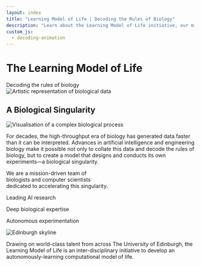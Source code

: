 ```yaml
---
layout: index
title: "Learning Model of Life | Decoding the Rules of Biology"
description: "Learn about the Learning Model of Life initiative, our mission to decode the rules of biology, and our interdisciplinary approach combining deep biological expertise with leading AI research."
custom_js:
  - decoding-animation
---
```


<div class="hero" id="home">
    <h1 class="hero-title">The Learning Model of Life</h1>
    <div id="decoding-animation" class="decoding-animation">Decoding the rules of biology</div>
    <div class="index-image-container">
        <img src="/img/index_one_small.webp"
             decoding="async"
             srcset="/img/index_one_small.webp 480w,
                     /img/index_one.webp 1200w"
             sizes="(max-width: 600px) 100vw,
                    (min-width: 601px) 60vw,
                    50vw"
             alt="Artistic representation of biological data"
             class="index-image"
             fetchpriority="high">
    </div>
    <section class="content-section" id="singularity">
        <div class="first-content-container">
            <h1 class="subhero-title">A Biological Singularity</h1>
            <img src="/img/index_two_small.webp"
                 decoding="async"
                 srcset="/img/index_two_small.webp 480w,
                         /img/index_two.webp 1200w"
                 sizes="(max-width: 600px) 100vw,
                        (min-width: 601px) 60vw,
                        50vw"
                 alt="Visualisation of a complex biological process"
                 class="right-image"
                 fetchpriority="low">
            <div class="singularity">
                <p>For decades, the high-throughput era of biology has generated data faster than it can be interpreted. Advances in artificial intelligence and engineering biology make it possible not only to collate this data and decode the rules of biology, but to create a model that designs and conducts its own experiments—a biological singularity.</p>
            </div>
            <div class="mission">
                <p>We are a mission-driven team of<br>biologists and computer scientists<br>dedicated to accelerating this singularity.</p>
            </div>
        </div>
        <div class="second-content-container">
            <div class="strength1">
                <p>Leading AI research</p>
            </div>
            <div class="strength2">
                <p>Deep biological expertise</p>
            </div>
            <div class="strength3">
                <p>Autonomous experimentation</p>
            </div>
            <img src="/img/index_three_small.webp"
                 decoding="async"
                 srcset="/img/index_three_small.webp 480w,
                         /img/index_three.webp 1200w"
                 sizes="(max-width: 600px) 100vw,
                        (min-width: 601px) 60vw,
                        50vw"
                 alt="Edinburgh skyline"
                 class="left-image"
                 fetchpriority="low">
            <div class="uoe">
                <p>Drawing on world-class talent from across The University of Edinburgh, the Learning Model of Life is an inter-disciplinary initiative to develop an autonomously-learning computational model of life.</p>
            </div>
        </div>
    </section>
</div>




